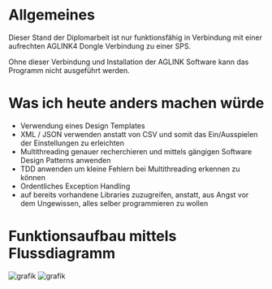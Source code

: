 # Allgemeines
Dieser Stand der Diplomarbeit ist nur funktionsfähig in Verbindung mit einer aufrechten 
AGLINK4 Dongle Verbindung zu einer SPS.

Ohne dieser Verbindung und Installation der AGLINK Software kann das Programm nicht ausgeführt werden.

# Was ich heute anders machen würde
* Verwendung eines Design Templates
* XML / JSON verwenden anstatt von CSV und somit das Ein/Ausspielen der Einstellungen zu erleichten
* Multithreading genauer recherchieren und mittels gängigen Software Design Patterns anwenden
* TDD anwenden um kleine Fehlern bei Multithreading erkennen zu können
* Ordentliches Exception Handling
* auf bereits vorhandene Libraries zuzugreifen, anstatt, aus Angst vor dem Ungewissen, alles selber programmieren zu wollen 


# Funktionsaufbau mittels Flussdiagramm
![grafik](https://user-images.githubusercontent.com/94066791/144751930-f6bac043-d2a5-4853-a6ec-85442aa29125.png)
![grafik](https://user-images.githubusercontent.com/94066791/144751932-f7119882-db78-4b44-b444-3f009d35d112.png)
